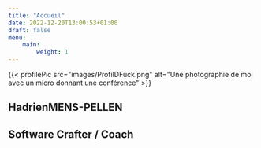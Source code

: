 ```yaml
---
title: "Accueil"
date: 2022-12-20T13:00:53+01:00
draft: false
menu: 
    main:
        weight: 1
---
```

<section id="home">
    {{< profilePic src="images/ProfilDFuck.png" alt="Une photographie de moi avec un micro donnant une conférence" >}}
    <div class="left">
        <h1><span>Hadrien</span><span>MENS-PELLEN</span></h1>  
        <h2>Software Crafter / Coach</h2>
        <div id="contact">
            <a href="https://mastodon.top/@hadrienmp" title="Mastodon"><i class="lab la-mastodon"></i></a>
            <a href="http://www.linkedin.com/pub/hadrien-mens-pellen/31/712/390" title="LinkedIn"><i class="lab la-linkedin"></i></a>
            <a href="mailto:pro@hadrienmp.fr" title="Email"><i class="las la-envelope"></i></a>
            <a href="https://github.com/HadrienMP" title="Github"><i class="lab la-github"></i></a>
        </div>
    </div>
</section>
